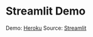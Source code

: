 # Streamlit Demo

Demo: [Heroku](https://ancient-headland-04201.herokuapp.com/)
Source: [Streamlit](https://www.streamlit.io/)
